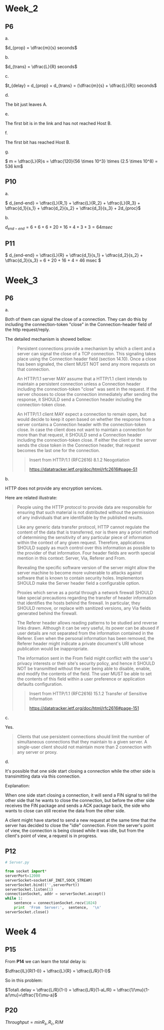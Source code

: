 # Week_2



## P6

a. 

$d_{prop} = \dfrac{m}{s} seconds$

b. 

$d_{trans} = \dfrac{L}{R} seconds$

c.

$t_{delay} = d_{prop} + d_{trans} = (\dfrac{m}{s} + \dfrac{L}{R}) seconds$

d. 

The bit just leaves A.

e. 

The first bit is in the link and has not reached Host B.

f. 

The first bit has reached Host B.

g. 

$ m = \dfrac{L}{R}s = \dfrac{120}{56 \times 10^3} \times (2.5 \times 10^8) = 536 km$





## P10

a.

 $ d_{end-end} = \dfrac{L}{R_1} + \dfrac{L}{R_2} + \dfrac{L}{R_3} + \dfrac{d_1}{s_1} + \dfrac{d_2}{s_2} + \dfrac{d_3}{s_3} + 2d_{proc}$

b.

 $d_{end-end} = 6 + 6 + 6 + 20 + 16 + 4 + 3 + 3 = 64  msec$





## P11

$ d_{end-end} = \dfrac{L}{R} + \dfrac{d_1}{s_1} + \dfrac{d_2}{s_2} + \dfrac{d_3}{s_3} = 6 + 20 + 16 + 4 = 46 msec $





# Week_3

## P6

a.

Both of them can signal the close of a connection. They can do this by including the connection-token "close" in the Connection-header field of the http request/reply.

The detailed mechanism is showed bellow:

> Persistent connections provide a mechanism by which a client and a server can signal the close of a TCP connection. This signaling takes place using the Connection header field (section 14.10). Once a close has been signaled, the client MUST NOT send any more requests on that connection.
>
> An HTTP/1.1 server MAY assume that a HTTP/1.1 client intends to maintain a persistent connection unless a Connection header including the connection-token "close" was sent in the request. If the server chooses to close the connection immediately after sending the response, it SHOULD send a Connection header including the connection-token close.
>
> An HTTP/1.1 client MAY expect a connection to remain open, but would decide to keep it open based on whether the response from a server contains a Connection header with the connection-token close. In case the client does not want to maintain a connection for more than that request, it SHOULD send a Connection header including the connection-token close. If either the client or the server sends the close token in the Connection header, that request becomes the last one for the connection.
>
> 
>
> > Insert from HTTP/1.1 (RFC2616) 8.1.2 Neogotiation
> >
> > https://datatracker.ietf.org/doc/html/rfc2616#page-51







b.

HTTP does not provide any encryption services.

Here are related illustrate:

> People using the HTTP protocol to provide data are responsible for ensuring that such material is not distributed without the permission of any individuals that are identifiable by the published results.
>
> Like any generic data transfer protocol, HTTP cannot regulate the content of the data that is transferred, nor is there any a priori method of determining the sensitivity of any particular piece of information within the context of any given request. Therefore, applications SHOULD supply as much control over this information as possible to the provider of that information. Four header fields are worth special mention in this context: Server, Via, Referer and From.
>
> Revealing the specific software version of the server might allow the server machine to become more vulnerable to attacks against software that is known to contain security holes. Implementors SHOULD make the Server header field a configurable option.
>
> Proxies which serve as a portal through a network firewall SHOULD take special precautions regarding the transfer of header information that identifies the hosts behind the firewall. In particular, they SHOULD remove, or replace with sanitized versions, any Via fields generated behind the firewall.
>
> The Referer header allows reading patterns to be studied and reverse links drawn. Although it can be very useful, its power can be abused if user details are not separated from the information contained in the Referer. Even when the personal information has been removed, the Referer header might indicate a private document's URI whose publication would be inappropriate.
>
> The information sent in the From field might conflict with the user's privacy interests or their site's security policy, and hence it SHOULD NOT be transmitted without the user being able to disable, enable, and modify the contents of the field. The user MUST be able to set the contents of this field within a user preference or application defaults configuration.
>
> 
>
> > Insert from HTTP/1.1 (RFC2616) 15.1.2 Transfer of Sensitive Information
> >
> > https://datatracker.ietf.org/doc/html/rfc2616#page-151



c.

Yes.



> Clients that use persistent connections should limit the number of simultaneous connections that they maintain to a given server. A single-user client should not maintain more than 2 connection with any server or proxy.



d.

It's possible that one side start closing a connection while the other side is transimitting data via this connection.

Explanation:

When one side start closing a connection, it will send a FIN signal to tell the other side that he wants to close the connection, but before the other side receives the FIN package and sends a ACK package back, the side who wants to close can still receive the data from the other side.

A client might have started to send a new request at the same time that the server has decided to close the "idle" connection. From the server's point of view, the connection is being closed while it was idle, but from the client's point of view, a request is in progress.







## P12

```python
# Server.py

from socket import*
serverPort=12000
serverSocket=socket(AF_INET,SOCK_STREAM)
serverSocket.bind(('',serverPort))
serverSocket.listen(1)
connectionSocket, addr = serverSocket.accept()
while 1:
	sentence = connectionSocket.recv(1024)     
	print  'From  Server:',  sentence,  '\n'    
serverSocket.close()
```









# Week 4

## P15



From **P14** we can learn the total delay is:

$\dfrac{IL}{R(1-I)} + \dfrac{L}{R} = \dfrac{L/R}{1-I}$



So  in this problem:

$Total\ delay = \dfrac{L/R}{1-I} = \dfrac{L/R}{1-aL/R} = \dfrac{1/\mu}{1-a/\mu}=\dfrac{1}{\mu-a}$



## P20



$Throughput = min{R_s, R_c, R/M}$

